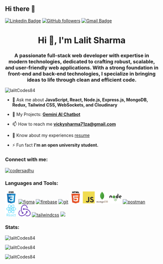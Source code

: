 ## Hi there 👋

<!--
**Lalitsharma-codeshastra/Lalitsharma-codeshastra** is a ✨ _special_ ✨ repository because its `README.md` (this file) appears on your GitHub profile.

Here are some ideas to get you started:

- 🔭 I’m currently working on ...
- 🌱 I’m currently learning ...
- 👯 I’m looking to collaborate on ...
- 🤔 I’m looking for help with ...
- 💬 Ask me about ...
- 📫 How to reach me: ...
- 😄 Pronouns: ...
- ⚡ Fun fact: ...
-->


[![Linkedin Badge](https://img.shields.io/badge/--lalit-sharma-blue?style=social&logo=Linkedin&logoColor=blue&link=https://www.linkedin.com/in/lalit-sharma-813b4a257-/)](https://www.linkedin.com/in/lalit-sharma-813b4a257/)
[![GitHub followers](https://img.shields.io/github/followers/laliCodes84?label=Follow&style=social)](https://github.com/lalitCodes84/?tab=follow)
[![Gmail Badge](https://img.shields.io/badge/-Lalit%20Sharma-c14438?style=social&logo=Gmail&logoColor=red&link=mailto:vickysharma71za@gmail.com)](mailto:vickysharma71za@gmail.com)

<h1 align="center">Hi 👋, I'm Lalit Sharma</h1>
<h3 align="center"> 
A passionate full-stack web developer with expertise in modern technologies, dedicated to crafting robust, scalable, and user-friendly web applications. With a strong foundation in front-end and back-end technologies, I specialize in bringing ideas to life through clean and efficient code.</h3>

<p align="left"> <img src="https://komarev.com/ghpvc/?username=lalitCodes84&label=Profile%20views&color=0e75b6&style=flat" alt="lalitCodes84" /> </p>

- 💬 Ask me about **JavaScript, React, Node.js, Express.js, MongoDB, Redux, Tailwind CSS, WebSockets, and Cloudinary**

- 🚀 My Projects: **[Gemini AI Chatbot](https://my-gemini-flax.vercel.app/)**

- 📫 How to reach me **vickysharma71za@gmail.com**

- 📄 Know about my experiences <a href="https://drive.google.com/file/d/1ZBdbjNo-fK9lz89yimeWxR8Hestb-TUa/view?usp=sharing">resume</a>

- ⚡ Fun fact **I'm an open university student.**

<h3 align="left">Connect with me:</h3>
<p align="left">
<a href="https://www.linkedin.com/in/lalit-sharma-813b4a257-/" target="blank"><img align="center" src="https://raw.githubusercontent.com/rahuldkjain/github-profile-readme-generator/master/src/images/icons/Social/linked-in-alt.svg" alt="codersadhu" height="30" width="40" /></a>
</p>

<h3 align="left">Languages and Tools:</h3>
<p align="left">
  <a href="https://www.w3schools.com/css/" target="_blank"><img src="https://raw.githubusercontent.com/devicons/devicon/master/icons/css3/css3-original-wordmark.svg" alt="css3" width="40" height="40"/></a>
  <a href="https://www.figma.com/" target="_blank"> <img src="https://www.vectorlogo.zone/logos/figma/figma-icon.svg" alt="figma" width="40" height="40"/></a>
  <a href="https://firebase.google.com/" target="_blank"> <img src="https://www.vectorlogo.zone/logos/firebase/firebase-icon.svg" alt="firebase" width="40" height="40"/></a>
  <a href="https://git-scm.com/" target="_blank"> <img src="https://www.vectorlogo.zone/logos/git-scm/git-scm-icon.svg" alt="git" width="40" height="40"/></a>
  <a href="https://www.w3.org/html/" target="_blank"> <img src="https://raw.githubusercontent.com/devicons/devicon/master/icons/html5/html5-original-wordmark.svg" alt="html5" width="40" height="40"/></a>
  <a href="https://developer.mozilla.org/en-US/docs/Web/JavaScript" target="_blank"> <img src="https://raw.githubusercontent.com/devicons/devicon/master/icons/javascript/javascript-original.svg" alt="javascript" width="40" height="40"/></a> 
  <a href="https://www.mongodb.com/" target="_blank"> <img src="https://raw.githubusercontent.com/devicons/devicon/master/icons/mongodb/mongodb-original-wordmark.svg" alt="mongodb" width="40" height="40"/></a>
  <a href="https://nodejs.org" target="_blank"> <img src="https://raw.githubusercontent.com/devicons/devicon/master/icons/nodejs/nodejs-original-wordmark.svg" alt="nodejs" width="40" height="40"/></a>
  <a href="https://postman.com" target="_blank"> <img src="https://www.vectorlogo.zone/logos/getpostman/getpostman-icon.svg" alt="postman" width="40" height="40"/></a>
  <a href="https://reactjs.org/" target="_blank"> <img src="https://raw.githubusercontent.com/devicons/devicon/master/icons/react/react-original-wordmark.svg" alt="react" width="40" height="40"/></a>
  <a href="https://redux.js.org" target="_blank"> <img src="https://raw.githubusercontent.com/devicons/devicon/master/icons/redux/redux-original.svg" alt="redux" width="40" height="40"/></a>
  <a href="https://tailwindcss.com/" target="_blank"> <img src="https://upload.wikimedia.org/wikipedia/commons/thumb/d/d5/Tailwind_CSS_Logo.svg/1024px-Tailwind_CSS_Logo.svg.png?20230715030042" alt="tailwindcss" width="40" height="40"/></a>
  <a href="https://cloudinary.com/" target="_blank"> <img src="https://svglogos.net/wp-content/uploads/cloudinary.svg"/></a>
</p>
<h3>Stats: </h3>

<p align="left"><img src="https://github-readme-streak-stats.herokuapp.com/?user=lalitCodes84&" alt="lalitCodes84" /></p>
<p align="left"><img src="https://github-readme-stats.vercel.app/api?username=lalitCodes84&show_icons=true&locale=en" alt="lalitCodes84" /></p>
<p align="left"><img src="https://github-readme-stats.vercel.app/api/top-langs?username=lalitCodes84&show_icons=true&locale=en&layout=compact" alt="lalitCodes84" /></p>


